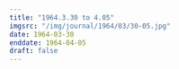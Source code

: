 ```yaml
---
title: "1964.3.30 to 4.05"
imgsrc: "/img/journal/1964/03/30-05.jpg"
date: 1964-03-30
enddate: 1964-04-05
draft: false
---
```


<!-- fix pre-formatted input -->
